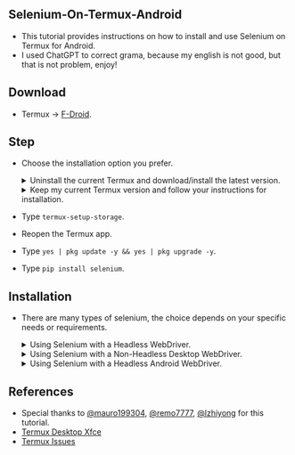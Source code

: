 Selenium-On-Termux-Android
--------------------------

- This tutorial provides instructions on how to install and use Selenium on Termux for Android.
- I used ChatGPT to correct grama, because my english is not good, but that is not problem, enjoy!

Download
--------

- Termux -> [F-Droid](https://f-droid.org/packages/com.termux/).

Step
-----

- Choose the installation option you prefer.

  <details>
  <summary>Uninstall the current Termux and download/install the latest version.</summary>

  - Uninstall the current Termux app.
  - Install the new Termux app downloaded from F-Droid.
  - Open the Termux app.

  </details>

  <details>
  <summary>Keep my current Termux version and follow your instructions for installation.</summary>

  - Open the Termux app.

  </details>

- Type `termux-setup-storage`.
- Reopen the Termux app.
- Type `yes | pkg update -y && yes | pkg upgrade -y`.
- Type `pip install selenium`.

Installation
------------

- There are many types of selenium, the choice depends on your specific needs or requirements.

  <details>
  <summary>Using Selenium with a Headless WebDriver.</summary>

    - **Advantages:** `Instead of complex installations, just use the 'pkg' command`.
    - **Disadvantages:** `This does not have a GUI or 'graphical user interface'`.

    <ul>

    <li>
    <details>
    <summary>Chrome</summary>

    ### Required Libraries
    ```
    yes | pkg install x11-repo -y
    yes | pkg install tur-repo -y
    yes | pkg install chromium -y
    ```

    ### Example Chrome Headless
    ```
    from selenium import webdriver
    options = webdriver.ChromeOptions()
    options.add_argument("--headless=new")
    driver = webdriver.Chrome(options=options)
    driver.get("https://www.google.com")
    driver.save_screenshot("/sdcard/download/screenshot.png")
    driver.quit()
    ```

    </details>
    </li>

    <li>
    <details>
    <summary>Firefox</summary>

    ### Required Libraries
    ```
    yes | pkg install x11-repo -y
    yes | pkg install firefox -y
    yes | pkg install geckodriver -y
    ```

    ### Example Firefox Headless
    ```
    from selenium import webdriver
    options = webdriver.FirefoxOptions()
    options.add_argument("--headless")
    driver = webdriver.Firefox(options=options)
    driver.get("https://www.google.com")
    driver.save_screenshot("/sdcard/download/screenshot.png")
    driver.quit()
    ```

    </details>
    </li>

    </ul>
  </details>

  <details>
  <summary>Using Selenium with a Non-Headless Desktop WebDriver.</summary>

    - **Advantages:** `Why 'Desktop'? Just try it, you will know why, this install only need to download a few additional things, it's not difficult at all`.
    - **Disadvantages:** `However, this still doesn't reach my goal. If you need to use Selenium to control Chrome or Firefox (Android), please follow the instructions below`.

      https://github.com/luanon404/Selenium-On-Termux-Android/assets/71830807/4e5ed0bf-c1d8-4357-b034-9d0842f303b4

    <ul>

    <li>
    <details>
    <summary>Install VNC Server.</summary>

    - Type `curl -sLf https://raw.githubusercontent.com/Yisus7u7/termux-desktop-xfce/main/boostrap.sh | bash`.
    - Start the VNC server by typing `vncserver -listen tcp`, for first time you will see it show something like `New 'localhost:1 ()' desktop is localhost:1`, then `localhost:1` is your display ip address.
    - You can download VNC Viewer from CH Play to view your webdriver, just use `localhost:1` as the ip address.

    </details>
    </li>

    <li>
    <details>
    <summary>Chrome</summary>

    ### Required Libraries
    ```
    yes | pkg install x11-repo -y
    yes | pkg install tur-repo -y
    yes | pkg install chromium -y
    ```

    ### Example Non-headless Chrome
    ```
    from selenium import webdriver
    options = webdriver.ChromeOptions()
    options.add_argument("--display=:1") # localhost:1 -> display ID = 1
    driver = webdriver.Chrome(options=options)
    driver.get("https://www.google.com")
    driver.save_screenshot("/sdcard/download/screenshot.png")
    driver.quit()
    ```

    </details>
    </li>

    <li>
    <details>
    <summary>Firefox</summary>

    ### Required Libraries
    ```
    yes | pkg install x11-repo -y
    yes | pkg install firefox -y
    yes | pkg install geckodriver -y
    ```

    ### Example Non-headless Firefox
    ```
    from selenium import webdriver
    options = webdriver.FirefoxOptions()
    options.add_argument("--display=:1") # localhost:1 -> display ID = 1
    driver = webdriver.Firefox(options=options)
    driver.get("https://www.google.com")
    driver.save_screenshot("/sdcard/download/screenshot.png")
    driver.quit()
    ```

    </details>
    </li>

    </ul>
  </details>

  <details>
  <summary>Using Selenium with a Headless Android WebDriver.</summary>

  - Tested on Android 9. You can also use commands like `adb install app.apk` without errors.
  - Some devices like OPPO (my current phone) may not be able to use this method due to insufficient permissions for adb (must root). In such cases, please choose either option 1 or 2 instead.

    [Image](https://github.com/luanon404/Selenium-On-Termux-Android/assets/71830807/07e21df5-a0fd-41cd-b84a-76b3c2d5433f)

    ### Requirements
    - PC/Laptop to activate adb ***(If you turn off or restart your device, you must do this again)***.

    ### Required Libraries
    ```
    yes | pkg install wget -y
    cd $HOME
    wget https://github.com/Lzhiyong/termux-ndk/releases/download/android-sdk/android-sdk-aarch64.zip
    unzip android-sdk-aarch64.zip -d android-sdk
    rm -r android-sdk-aarch64.zip
    echo "export ANDROID_HOME=$HOME/android-sdk" >> $HOME/.bashrc
    echo "export PATH=$PATH:$ANDROID_HOME/tools:$ANDROID_HOME/tools/bin:$ANDROID_HOME/platform-tools" >> $HOME/.bashrc
    ```

    - After that, close Termux and open it again ***(Make sure you killed all sessions)***.

    ### Step
    - Go to Settings.
    - Find Developer Mode.
    - Enable Developer Mode.
    - Follow me this step.

      ![settings_1](https://github.com/luanon404/Selenium-On-Termux-Android/assets/71830807/27552cb2-560e-4e85-82c9-c494b05a71e3)

      ![settings_2](https://github.com/luanon404/Selenium-On-Termux-Android/assets/71830807/ae1e36b4-dcf4-4e9f-920a-1c3781b089af)

    - If your device doesn't match or is not similar to my phone, then try [this solution](https://stackoverflow.com/questions/52079343/how-can-i-use-adb-to-grant-permission-without-root).
    - Connect your phone to PC/Laptop using a USB cable.
    - On PC/Laptop, open the shell with administrator privileges.
    - Type `Get-ExecutionPolicy`.
    - If it returns `Restricted`, then type `Set-ExecutionPolicy AllSigned` or `Set-ExecutionPolicy Bypass -Scope Process`.
    - Type `Set-ExecutionPolicy Bypass -Scope Process -Force; [System.Net.ServicePointManager]::SecurityProtocol = [System.Net.ServicePointManager]::SecurityProtocol -bor 3072; iex ((New-Object System.Net.WebClient).DownloadString('https://community.chocolatey.org/install.ps1'))`.
    - After installing Choco, type `choco install adb`.
    - Open the command prompt, type `adb devices`.
    - \** Just run this to allow termux write secure setting `adb shell pm grant com.termux android.permission.WRITE_SECURE_SETTINGS`.
    - From now on, you can unplug the USB cable connecting to the PC/Laptop.
    - Type `adb devices`. If you see something like IPv4 address, then type `adb kill-server`.
    - Make sure you only see `emulator-5554` from list.
    - Try running this test Python script (Chrome). For Firefox, it seems that you need to download the driver from [this link](https://github.com/mozilla/geckodriver/releases/tag/v0.33.0). I'm not sure about the installation process, but I will update you later.

      ```
      from selenium import webdriver
      chrome_options = webdriver.ChromeOptions()
      chrome_options.add_experimental_option("androidPackage", "com.android.chrome")
      driver = webdriver.Chrome(options=chrome_options)
      driver.get("https://www.google.com")
      print("Page title:", driver.title)
      driver.quit()
      ```

    <details>
    <summary>Error Handling Solution.</summary>

    - **Missing java library:**
      - This indicates that you need to install Java.
      - Step
        ```
        cd $HOME
        wget https://github.com/lzhiyong/termux-ndk/releases/download/openjdk/openjdk-11.0.12-aarch64.zip
        unzip openjdk-11.0.12-aarch64.zip -d openjdk-11.0.12
        rm -r openjdk-11.0.12-aarch64.zip
        echo "export PATH=$PATH:$HOME/openjdk-11.0.12/bin" >> $HOME/.bashrc
        echo "export JAVA_HOME=$HOME/openjdk-11.0.12" >> $HOME/.bashrc
        ```

    - **ADB clearing user data is forbidden:**
      - This indicates that you need to root device.
      - Step
        ```
        There are many tutorial about root, but I don't recommend doing that, use option 1 or 2 instead.
        ```

  </details>

References
----------

- Special thanks to [@mauro199304](https://github.com/mauro199304), [@remo7777](https://github.com/remo7777/), [@lzhiyong](https://github.com/lzhiyong) for this tutorial.
- [Termux Desktop Xfce](https://github.com/Yisus7u7/termux-desktop-xfce)
- [Termux Issues](https://github.com/termux/termux-packages/issues/2149)
